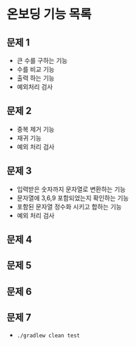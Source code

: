 # 온보딩 기능 목록

## 문제 1
- 큰 수를 구하는 기능
- 수를 비교 기능
- 출력 하는 기능
- 예외처리 검사

## 문제 2
- 중복 제거 기능
- 재귀 기능
- 예외 처리 검사

## 문제 3
- 입력받은 숫자까지 문자열로 변환하는 기능
- 문자열에 3,6,9 포함되었는지 확인하는 기능
- 포함된 문자열 정수화 시키고 합하는 기능
- 예외 처리 검사

## 문제 4


## 문제 5


## 문제 6


## 문제 7

- `./gradlew clean test`